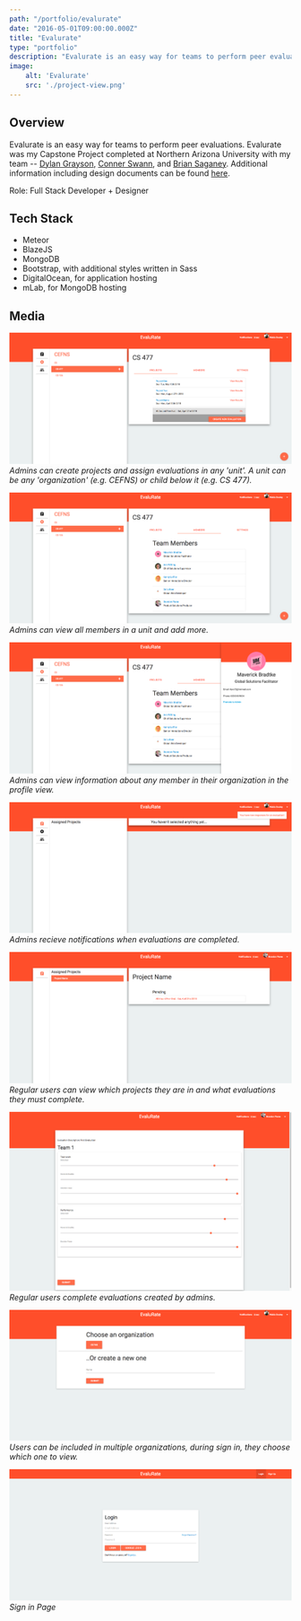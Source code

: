 ```yaml
---
path: "/portfolio/evalurate"
date: "2016-05-01T09:00:00.000Z"
title: "Evalurate"
type: "portfolio"
description: "Evalurate is an easy way for teams to perform peer evaluations. Capstone Project at Northern Arizona University"
image:
    alt: 'Evalurate'
    src: './project-view.png'
---
```


## Overview

Evalurate is an easy way for teams to perform peer evaluations. Evalurate was my Capstone Project completed at Northern Arizona University with my team -- [Dylan Grayson](https://www.linkedin.com/in/dylangrayson), [Conner Swann](https://www.linkedin.com/in/connerswann), and [Brian Saganey](https://www.linkedin.com/in/brian-saganey-8115b6110). Additional information including design documents can be found [here](https://www.cefns.nau.edu/capstone/projects/CS/2016/Hackjacks/).

Role: Full Stack Developer + Designer

## Tech Stack

* Meteor
* BlazeJS
* MongoDB
* Bootstrap, with additional styles written in Sass 
* DigitalOcean, for application hosting
* mLab, for MongoDB hosting

## Media

![Admins can create projects and assign evaluations](./project-view.png)
*Admins can create projects and assign evaluations in any 'unit'. A unit can be any 'organization' (e.g. CEFNS) or child below it (e.g. CS 477).*

![Admins can view all members in a unit and add more](./member-view.png)
*Admins can view all members in a unit and add more.*

![Admins can view information about any member in their organization in the profile view.](./profile-view.png)
*Admins can view information about any member in their organization in the profile view.*

![Admins recieve notifications when evaluations are completed.](./notification.png)
*Admins recieve notifications when evaluations are completed.*

![Regular users can view which projects they are in and what evaluations they must complete.](./project-member-view.png)
*Regular users can view which projects they are in and what evaluations they must complete.*

![Regular users complete evaluations created by admins.](./evaluation-view.png)
*Regular users complete evaluations created by admins.*

![Users can be included in multiple organizations, during sign in, they choose which one to view.](./choose-organization.png)
*Users can be included in multiple organizations, during sign in, they choose which one to view.*

![Sign in Page](./sign-in.png)
*Sign in Page*